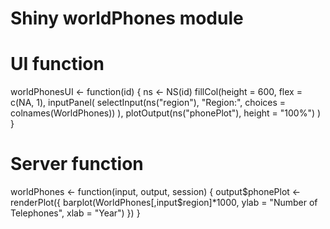 # Shiny worldPhones module 

# UI function
worldPhonesUI <- function(id) {
  ns <- NS(id)
  fillCol(height = 600, flex = c(NA, 1), 
    inputPanel(
      selectInput(ns("region"), "Region:", choices = colnames(WorldPhones))
    ),
    plotOutput(ns("phonePlot"), height = "100%")
  )
}

# Server function
worldPhones <- function(input, output, session) {
  output$phonePlot <- renderPlot({
    barplot(WorldPhones[,input$region]*1000, 
            ylab = "Number of Telephones", xlab = "Year")
  })
}
